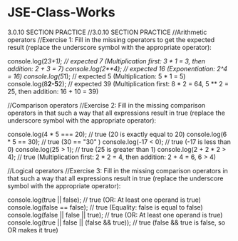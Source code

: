 # JSE-Class-Works
3.0.10 SECTION PRACTICE
//3.0.10 SECTION PRACTICE
//Arithmetic operators
//Exercise 1: Fill in the missing operators to get the expected result (replace the underscore symbol with the appropriate operator):

console.log(2*3+1);      // expected 7  (Multiplication first: 3 * 1 = 3, then addition: 2 + 3 = 7)
console.log(2**4);         // expected 16 (Exponentiation: 2^4 = 16)
console.log(5*1);          // expected 5  (Multiplication: 5 * 1 = 5)
console.log(8**2-5**2);  // expected 39 (Multiplication first: 8 * 2 = 64, 5 ** 2 = 25, then addition: 16 + 10 = 39)

//Comparison operators
//Exercise 2: Fill in the missing comparison operators in that such a way that all expressions result in true (replace the underscore symbol with the appropriate operator):

console.log(4 * 5 === 20);   // true (20 is exactly equal to 20)
console.log(6 * 5 == 30);  // true (30 == "30" )
console.log(-17 < 0);        // true (-17 is less than 0)
console.log(25 > 1);         // true (25 is greater than 1)
console.log(2 + 2 * 2 > 4);  // true (Multiplication first: 2 * 2 = 4, then addition: 2 + 4 = 6, 6 > 4)



//Logical operators
//Exercise 3: Fill in the missing comparison operators in that such a way that all expressions result in true (replace the underscore symbol with the appropriate operator):

console.log(true || false);        // true (OR: At least one operand is true)
console.log(false == false);       // true (Equality: false is equal to false)
console.log(false || false || true); // true (OR: At least one operand is true)
console.log(true || false || (false && true)); // true (false && true is false, so OR makes it true)
